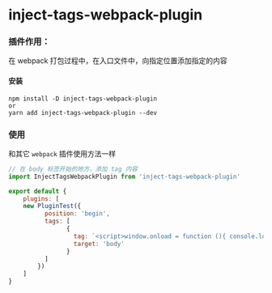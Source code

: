 # inject-tags-webpack-plugin

### 插件作用：
在 webpack 打包过程中，在入口文件中，向指定位置添加指定的内容

#### 安装
```shell
npm install -D inject-tags-webpack-plugin
or
yarn add inject-tags-webpack-plugin --dev
```
### 使用

和其它 `webpack` 插件使用方法一样
```javascript
// 在 body 标签开始的地方，添加 tag 内容
import InjectTagsWebpackPlugin from 'inject-tags-webpack-plugin'

export default {
    plugins: [
    new PluginTest({
          position: 'begin',
          tags: [
                {
                  tag: `<script>window.onload = function (){ console.log(This is inject-tags-webpack-plugin) }</script>`,
                  target: 'body'
                }
          ]
        })
    ]
}
```

